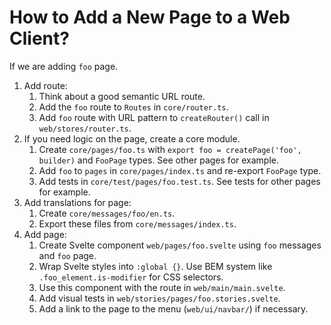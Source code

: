 # How to Add a New Page to a Web Client?

If we are adding `foo` page.

1. Add route:
   1. Think about a good semantic URL route.
   2. Add the `foo` route to `Routes` in `core/router.ts`.
   3. Add `foo` route with URL pattern to `createRouter()` call in `web/stores/router.ts`.
2. If you need logic on the page, create a core module.
   1. Create `core/pages/foo.ts` with `export foo = createPage('foo', builder)` and `FooPage` types. See other pages for example.
   2. Add `foo` to `pages` in `core/pages/index.ts` and re-export `FooPage` type.
   3. Add tests in `core/test/pages/foo.test.ts`. See tests for other pages for example.
3. Add translations for page:
   1. Create `core/messages/foo/en.ts`.
   2. Export these files from `core/messages/index.ts`.
4. Add page:
   1. Create Svelte component `web/pages/foo.svelte` using `foo` messages and `foo` page.
   2. Wrap Svelte styles into `:global {}`. Use BEM system like `.foo_element.is-modifier` for CSS selectors.
   3. Use this component with the route in `web/main/main.svelte`.
   4. Add visual tests in `web/stories/pages/foo.stories.svelte`.
   5. Add a link to the page to the menu (`web/ui/navbar/`) if necessary.
